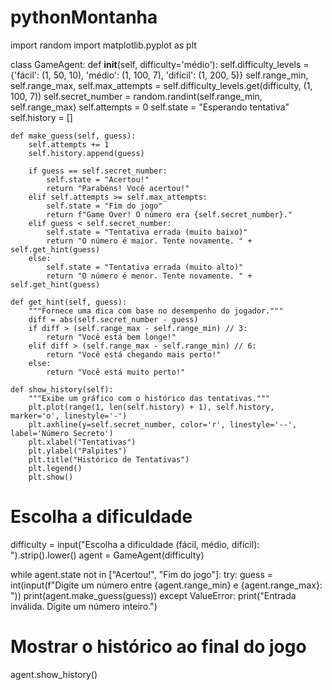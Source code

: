 # pythonMontanha
import random
import matplotlib.pyplot as plt

class GameAgent:
    def __init__(self, difficulty='médio'):
        self.difficulty_levels = {'fácil': (1, 50, 10), 'médio': (1, 100, 7), 'difícil': (1, 200, 5)}
        self.range_min, self.range_max, self.max_attempts = self.difficulty_levels.get(difficulty, (1, 100, 7))
        self.secret_number = random.randint(self.range_min, self.range_max)
        self.attempts = 0
        self.state = "Esperando tentativa"
        self.history = []
  
    def make_guess(self, guess):
        self.attempts += 1
        self.history.append(guess)
        
        if guess == self.secret_number:
            self.state = "Acertou!"
            return "Parabéns! Você acertou!"
        elif self.attempts >= self.max_attempts:
            self.state = "Fim do jogo"
            return f"Game Over! O número era {self.secret_number}."
        elif guess < self.secret_number:
            self.state = "Tentativa errada (muito baixo)"
            return "O número é maior. Tente novamente. " + self.get_hint(guess)
        else:
            self.state = "Tentativa errada (muito alto)"
            return "O número é menor. Tente novamente. " + self.get_hint(guess)
    
    def get_hint(self, guess):
        """Fornece uma dica com base no desempenho do jogador."""
        diff = abs(self.secret_number - guess)
        if diff > (self.range_max - self.range_min) // 3:
            return "Você está bem longe!"
        elif diff > (self.range_max - self.range_min) // 6:
            return "Você está chegando mais perto!"
        else:
            return "Você está muito perto!"
    
    def show_history(self):
        """Exibe um gráfico com o histórico das tentativas."""
        plt.plot(range(1, len(self.history) + 1), self.history, marker='o', linestyle='-')
        plt.axhline(y=self.secret_number, color='r', linestyle='--', label='Número Secreto')
        plt.xlabel("Tentativas")
        plt.ylabel("Palpites")
        plt.title("Histórico de Tentativas")
        plt.legend()
        plt.show()

# Escolha a dificuldade
difficulty = input("Escolha a dificuldade (fácil, médio, difícil): ").strip().lower()
agent = GameAgent(difficulty)

while agent.state not in ["Acertou!", "Fim do jogo"]:
    try:
        guess = int(input(f"Digite um número entre {agent.range_min} e {agent.range_max}: "))
        print(agent.make_guess(guess))
    except ValueError:
        print("Entrada inválida. Digite um número inteiro.")

# Mostrar o histórico ao final do jogo
agent.show_history()